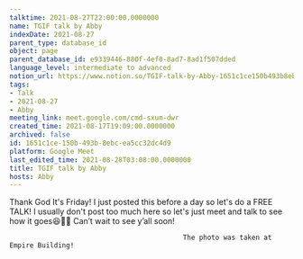 ```yaml
---
talktime: 2021-08-27T22:00:00.0000000
name: TGIF talk by Abby
indexDate: 2021-08-27
parent_type: database_id
object: page
parent_database_id: e9339446-880f-4ef0-8ad7-8ad1f507dded
language_level: intermediate to advanced
notion_url: https://www.notion.so/TGIF-talk-by-Abby-1651c1ce150b493b8ebcea5cc32dc4d9
tags:
- Talk
- 2021-08-27
- Abby
meeting_link: meet.google.com/cmd-sxum-dwr
created_time: 2021-08-17T19:09:00.0000000
archived: false
id: 1651c1ce-150b-493b-8ebc-ea5cc32dc4d9
platform: Google Meet
last_edited_time: 2021-08-28T03:08:00.0000000
title: TGIF talk by Abby
hosts: Abby
---
```




Thank God It's Friday! I just posted this before a day so let's do a FREE TALK!
I usually don't post too much here so let's just meet and talk to see how it goes😆👍🏻
Can’t wait to see y’all soon!



                                               The photo was taken at Empire Building!











